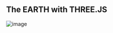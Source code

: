 ## The EARTH with THREE.JS

![image](https://github.com/user-attachments/assets/ae351b21-3bf4-4071-bd60-2a2671cc9d85)
